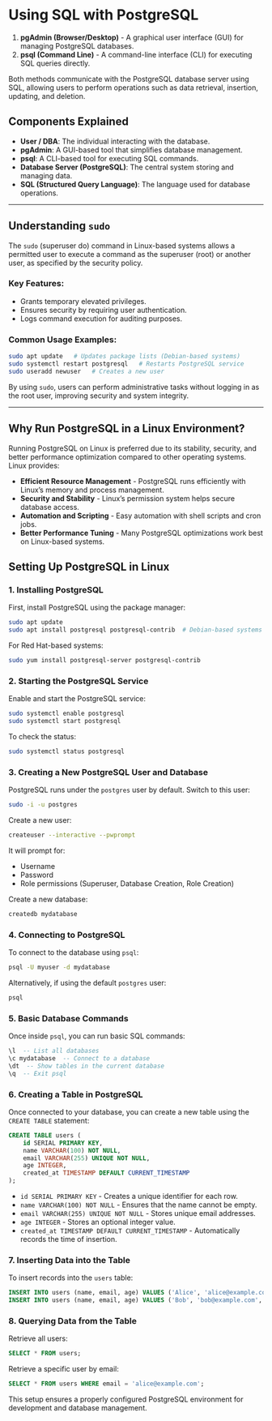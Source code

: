 # Using SQL with PostgreSQL

1. **pgAdmin (Browser/Desktop)** - A graphical user interface (GUI) for managing PostgreSQL databases.
2. **psql (Command Line)** - A command-line interface (CLI) for executing SQL queries directly.

Both methods communicate with the PostgreSQL database server using SQL, allowing users to perform operations such as data retrieval, insertion, updating, and deletion.

## Components Explained

- **User / DBA**: The individual interacting with the database.
- **pgAdmin**: A GUI-based tool that simplifies database management.
- **psql**: A CLI-based tool for executing SQL commands.
- **Database Server (PostgreSQL)**: The central system storing and managing data.
- **SQL (Structured Query Language)**: The language used for database operations.

---

## Understanding `sudo`

The `sudo` (superuser do) command in Linux-based systems allows a permitted user to execute a command as the superuser (root) or another user, as specified by the security policy.

### Key Features:

- Grants temporary elevated privileges.
- Ensures security by requiring user authentication.
- Logs command execution for auditing purposes.

### Common Usage Examples:

```sh
sudo apt update   # Updates package lists (Debian-based systems)
sudo systemctl restart postgresql   # Restarts PostgreSQL service
sudo useradd newuser   # Creates a new user
```

By using `sudo`, users can perform administrative tasks without logging in as the root user, improving security and system integrity.

---

## Why Run PostgreSQL in a Linux Environment?

Running PostgreSQL on Linux is preferred due to its stability, security, and better performance optimization compared to other operating systems. Linux provides:

- **Efficient Resource Management** - PostgreSQL runs efficiently with Linux’s memory and process management.
- **Security and Stability** - Linux’s permission system helps secure database access.
- **Automation and Scripting** - Easy automation with shell scripts and cron jobs.
- **Better Performance Tuning** - Many PostgreSQL optimizations work best on Linux-based systems.

## Setting Up PostgreSQL in Linux

### 1. Installing PostgreSQL
First, install PostgreSQL using the package manager:
```sh
sudo apt update
sudo apt install postgresql postgresql-contrib  # Debian-based systems
```
For Red Hat-based systems:
```sh
sudo yum install postgresql-server postgresql-contrib
```

### 2. Starting the PostgreSQL Service
Enable and start the PostgreSQL service:
```sh
sudo systemctl enable postgresql
sudo systemctl start postgresql
```
To check the status:
```sh
sudo systemctl status postgresql
```

### 3. Creating a New PostgreSQL User and Database
PostgreSQL runs under the `postgres` user by default. Switch to this user:
```sh
sudo -i -u postgres
```

Create a new user:
```sh
createuser --interactive --pwprompt
```
It will prompt for:
- Username
- Password
- Role permissions (Superuser, Database Creation, Role Creation)

Create a new database:
```sh
createdb mydatabase
```

### 4. Connecting to PostgreSQL
To connect to the database using `psql`:
```sh
psql -U myuser -d mydatabase
```
Alternatively, if using the default `postgres` user:
```sh
psql
```

### 5. Basic Database Commands
Once inside `psql`, you can run basic SQL commands:
```sql
\l  -- List all databases
\c mydatabase  -- Connect to a database
\dt  -- Show tables in the current database
\q  -- Exit psql
```

### 6. Creating a Table in PostgreSQL
Once connected to your database, you can create a new table using the `CREATE TABLE` statement:
```sql
CREATE TABLE users (
    id SERIAL PRIMARY KEY,
    name VARCHAR(100) NOT NULL,
    email VARCHAR(255) UNIQUE NOT NULL,
    age INTEGER,
    created_at TIMESTAMP DEFAULT CURRENT_TIMESTAMP
);
```

- `id SERIAL PRIMARY KEY` - Creates a unique identifier for each row.
- `name VARCHAR(100) NOT NULL` - Ensures that the name cannot be empty.
- `email VARCHAR(255) UNIQUE NOT NULL` - Stores unique email addresses.
- `age INTEGER` - Stores an optional integer value.
- `created_at TIMESTAMP DEFAULT CURRENT_TIMESTAMP` - Automatically records the time of insertion.

### 7. Inserting Data into the Table
To insert records into the `users` table:
```sql
INSERT INTO users (name, email, age) VALUES ('Alice', 'alice@example.com', 25);
INSERT INTO users (name, email, age) VALUES ('Bob', 'bob@example.com', 30);
```

### 8. Querying Data from the Table
Retrieve all users:
```sql
SELECT * FROM users;
```
Retrieve a specific user by email:
```sql
SELECT * FROM users WHERE email = 'alice@example.com';
```

This setup ensures a properly configured PostgreSQL environment for development and database management.
